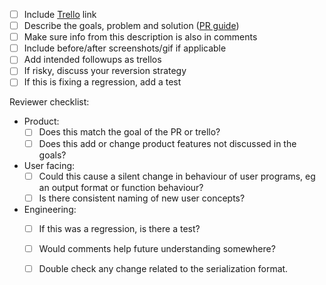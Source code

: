 - [ ] Include [Trello](https://trello.com/b/B25On0K9/feb-2019)  link
- [ ] Describe the goals, problem and solution ([PR guide](https://docs.google.com/document/d/1IeQdEh7ROhNV6Z2mJdu35E6r8XtFOkOhyhIeAvm8amE/edit))
- [ ] Make sure info from this description is also in comments
- [ ] Include before/after screenshots/gif if applicable
- [ ] Add intended followups as trellos 
- [ ] If risky, discuss your reversion strategy
- [ ] If this is fixing a regression, add a test

Reviewer checklist:
- Product:
  - [ ] Does this match the goal of the PR or trello?
  - [ ] Does this add or change product features not discussed in the goals?
- User facing:
  - [ ] Could this cause a silent change in behaviour of user programs, eg an output format or function behaviour?
  - [ ] Is there consistent naming of new user concepts?
- Engineering: 
  - [ ] If this was a regression, is there a test?
  - [ ] Would comments help future understanding somewhere?
  - [ ] Double check any change related to the serialization format.

